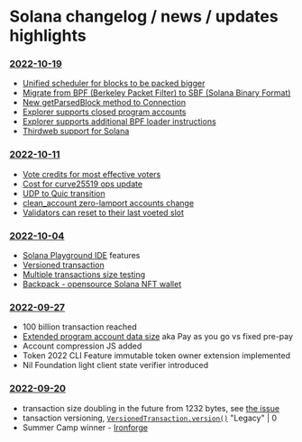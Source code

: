 # Solana changelog / news / updates highlights

### [2022-10-19](https://www.youtube.com/watch?v=5jQvuPWpzcE)
* [Unified scheduler for blocks to be packed bigger](https://github.com/solana-labs/solana/pull/28307)
* [Migrate from BPF (Berkeley Packet Filter) to SBF (Solana Binary Format)](https://github.com/solana-labs/solana/pull/28125/)
* [New getParsedBlock method to Connection](https://github.com/solana-labs/solana/pull/28345)
* [Explorer supports closed program accounts](https://github.com/solana-labs/solana/pull/28336)
* [Explorer supports additional BPF loader instructions](https://github.com/solana-labs/solana/pull/28342)
* [Thirdweb support for Solana](https://blog.thirdweb.com/introducing-solana-to-thirdweb/)

### [2022-10-11](https://www.youtube.com/watch?v=gfFP6Yz5Z70)
* [Vote credits for most effective voters](https://github.com/solana-labs/solana/pull/28162)
* [Cost for curve25519 ops update](https://github.com/solana-labs/solana/pull/28152)
* [UDP to Quic transition](https://github.com/solana-labs/solana/pull/28080)
* [clean_account zero-lamport accounts change](https://github.com/solana-labs/solana/pull/27940)
* [Validators can reset to their last voeted slot](https://github.com/solana-labs/solana/pull/28172)

### [2022-10-04](https://www.youtube.com/watch?v=c_jhQz-DCLo)
* [Solana Playground IDE](https://beta.solpg.io/) features
* [Versioned transaction](https://edge.docs.solana.com/developing/versioned-transactions)
* [Multiple transactions size testing](https://github.com/solana-labs/solana/pull/27813)
* [Backpack - opensource Solana NFT wallet ](https://github.com/coral-xyz/backpack)

### [2022-09-27](https://www.youtube.com/watch?v=7PjIzaJGVLA)
* 100 billion transaction reached 
* [Extended program account data size](https://github.com/solana-labs/solana/issues/26385) aka Pay as you go vs fixed pre-pay
* Account compression JS added
* Token 2022 CLI Feature immutable token owner extension implemented
* Nil Foundation light client state verifier introduced


### [2022-09-20](https://www.youtube.com/watch?v=i9gG_mjB_KQ)
* transaction size doubling in the future from 1232 bytes, see [the issue](https://github.com/solana-labs/solana/issues/17102)
* tansaction versioning, [```VersionedTransaction.version()```](https://solana-labs.github.io/solana-web3.js/modules.html#TransactionVersion) "Legacy" | 0
* Summer Camp winner - [Ironforge](https://www.ironforge.cloud/?utm_source=riengi)